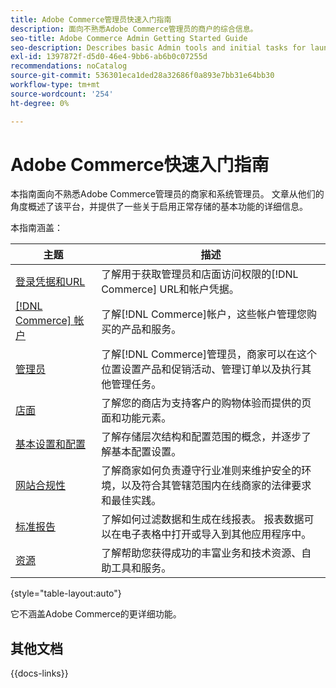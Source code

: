 ```yaml
---
title: Adobe Commerce管理员快速入门指南
description: 面向不熟悉Adobe Commerce管理员的商户的综合信息。
seo-title: Adobe Commerce Admin Getting Started Guide
seo-description: Describes basic Admin tools and initial tasks for launching an Adobe Commerce or Magento Open Source store.
exl-id: 1397872f-d5d0-46e4-9bb6-ab6b0c07255d
recommendations: noCatalog
source-git-commit: 536301eca1ded28a32686f0a893e7bb31e64bb30
workflow-type: tm+mt
source-wordcount: '254'
ht-degree: 0%

---
```


# Adobe Commerce快速入门指南

本指南面向不熟悉Adobe Commerce管理员的商家和系统管理员。 文章从他们的角度概述了该平台，并提供了一些关于启用正常存储的基本功能的详细信息。

本指南涵盖：

| 主题 | 描述 |
| ------- | ----------- |
| [登录凭据和URL](login-urls.md) | 了解用于获取管理员和店面访问权限的[!DNL Commerce] URL和帐户凭据。 |
| [[!DNL Commerce] 帐户](commerce-account-create.md) | 了解[!DNL Commerce]帐户，这些帐户管理您购买的产品和服务。 |
| [管理员](admin.md) | 了解[!DNL Commerce]管理员，商家可以在这个位置设置产品和促销活动、管理订单以及执行其他管理任务。 |
| [店面](storefront.md) | 了解您的商店为支持客户的购物体验而提供的页面和功能元素。 |
| [基本设置和配置](websites-stores-views.md) | 了解存储层次结构和配置范围的概念，并逐步了解基本配置设置。 |
| [网站合规性](privacy-policy.md) | 了解商家如何负责遵守行业准则来维护安全的环境，以及符合其管辖范围内在线商家的法律要求和最佳实践。 |
| [标准报告](reports-menu.md) | 了解如何过滤数据和生成在线报表。 报表数据可以在电子表格中打开或导入到其他应用程序中。 |
| [资源](resources.md) | 了解帮助您获得成功的丰富业务和技术资源、自助工具和服务。 |

{style="table-layout:auto"}

它不涵盖Adobe Commerce的更详细功能。

## 其他文档

{{docs-links}}
